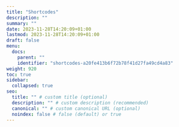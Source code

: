 ```yaml
---
title: "Shortcodes"
description: ""
summary: ""
date: 2023-11-28T14:20:09+01:00
lastmod: 2023-11-28T14:20:09+01:00
draft: false
menu:
  docs:
    parent: ""
    identifier: "shortcodes-a20fe413b6f72b78f41d27fa49cd4a83"
weight: 920
toc: true
sidebar:
  collapsed: true
seo:
  title: "" # custom title (optional)
  description: "" # custom description (recommended)
  canonical: "" # custom canonical URL (optional)
  noindex: false # false (default) or true
---
```

